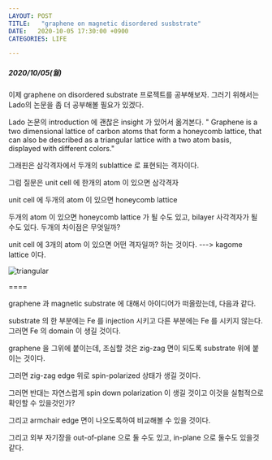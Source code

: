 ```yaml
---
LAYOUT: POST
TITLE:   "graphene on magnetic disordered susbstrate"
DATE:   2020-10-05 17:30:00 +0900
CATEGORIES: LIFE

---
```




#####  2020/10/05(월)


이제 graphene on disordered substrate 프로젝트를 공부해보자. 그러기 위해서는 Lado의 논문을 좀 더 공부해볼 필요가 있겠다. 

Lado 논문의 introduction 에 괜찮은 insight 가 있어서 옮겨본다.
" Graphene is a two dimensional lattice of carbon atoms that form a honeycomb lattice, 
that can also be described as a triangular lattice with a two atom basis, displayed with different colors."

> 
그래핀은 삼각격자에서 두개의 sublattice 로 표현되는 격자이다. 

그럼 질문은 unit cell 에 한개의 atom 이 있으면 삼각격자

unit cell 에 두개의 atom 이 있으면 honeycomb lattice

두개의 atom 이 있으면 honeycomb lattice 가 될 수도 있고, bilayer 사각격자가 될 수도 있다. 두개의 차이점은 무엇일까?

unit cell 에 3개의 atom 이 있으면 어떤 격자일까? 하는 것이다. 
---> kagome lattice 이다. 

![triangular]({{site.baseurl}}/images/triangluar.jpeg)


====

graphene 과 magnetic substrate 에 대해서 아이디어가 떠올랐는데, 다음과 같다. 

substrate 의 한 부분에는 Fe 를 injection 시키고 다른 부분에는 Fe 를 시키지 않는다. 그러면 Fe 의 domain 이 생길 것이다.

graphene 을 그위에 붙이는데, 조심할 것은 zig-zag 면이 되도록 substrate 위에 붙이는 것이다.

그러면 zig-zag edge 위로 spin-polarized 상태가 생길 것이다.

그러면 반대는 자연스럽게 spin down polarization 이 생길 것이고 이것을 실험적으로 확인할 수 있을것인가?

그리고 armchair edge 면이 나오도록하여 비교해볼 수 있을 것이다.


그리고 외부 자기장을 out-of-plane 으로 둘 수도 있고, in-plane 으로 둘수도 있을것같다.








